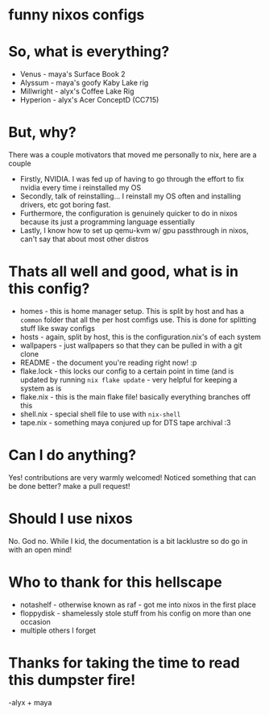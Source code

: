 # funny nixos configs

# So, what is everything?
+ Venus - maya's Surface Book 2
+ Alyssum - maya's goofy Kaby Lake rig
+ Millwright - alyx's Coffee Lake Rig
+ Hyperion - alyx's Acer ConceptD (CC715)

# But, why?
There was a couple motivators that moved me personally to nix, here are a couple
+ Firstly, NVIDIA. I was fed up of having to go through the effort to fix nvidia every time i reinstalled my OS
+ Secondly, talk of reinstalling... I reinstall my OS often and installing drivers, etc got boring fast.
+ Furthermore, the configuration is genuinely quicker to do in nixos because its just a programming language essentially
+ Lastly, I know how to set up qemu-kvm w/ gpu passthrough in nixos, can't say that about most other distros

# Thats all well and good, what is in this config?

+ homes - this is home manager setup. This is split by host and has a `common` folder that all the per host comfigs use. This is done for splitting stuff like sway configs
+ hosts - again, split by host, this is the configuration.nix's of each system
+ wallpapers - just wallpapers so that they can be pulled in with a git clone
+ README - the document you're reading right now! :p
+ flake.lock - this locks our config to a certain point in time (and is updated by running `nix flake update` - very helpful for keeping a system as is
+ flake.nix - this is the main flake file! basically everything branches off this
+ shell.nix - special shell file to use with `nix-shell`
+ tape.nix - something maya conjured up for DTS tape archival :3

# Can I do anything?
Yes! contributions are very warmly welcomed! Noticed something that can be done better? make a pull request!

# Should I use nixos
No. God no. While I kid, the documentation is a bit lacklustre so do go in with an open mind!

# Who to thank for this hellscape

+ notashelf - otherwise known as raf - got me into nixos in the first place
+ floppydisk - shamelessly stole stuff from his config on more than one occasion
+ multiple others I forget

# Thanks for taking the time to read this dumpster fire!

-alyx + maya
